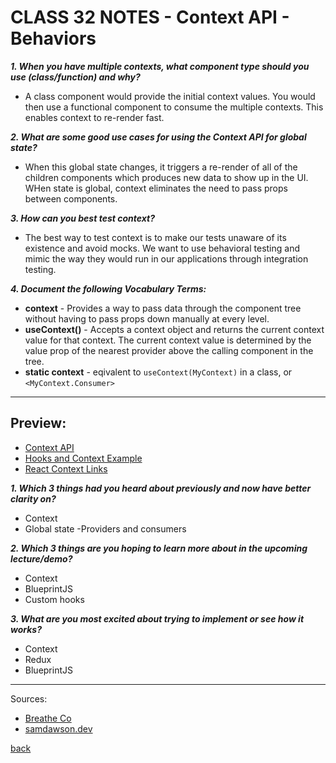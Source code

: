 # CLASS 32 NOTES - Context API - Behaviors

***1. When you have multiple contexts, what component type should you use (class/function) and why?***

- A class component would provide the initial context values. You would then use a functional component to consume the multiple contexts. This enables context to re-render fast.

***2. What are some good use cases for using the Context API for global state?***

- When this global state changes, it triggers a re-render of all of the children components which produces new data to show up in the UI. WHen state is global, context eliminates the need to pass props between components.

***3. How can you best test context?***

- The best way to test context is to make our tests unaware of its existence and avoid mocks. We want to use behavioral testing and mimic the way they would run in our applications through integration testing.

***4. Document the following Vocabulary Terms:***

- **context** - Provides a way to pass data through the component tree without having to pass props down manually at every level.
- **useContext()** - Accepts a context object and returns the current context value for that context. The current context value is determined by the value prop of the nearest provider above the calling component in the tree.
- **static context** - eqivalent to `useContext(MyContext)` in a class, or `<MyContext.Consumer>`

- - -

## Preview:

- [Context API](https://reactjs.org/docs/context.html)
- [Hooks and Context Example](https://medium.com/swlh/snackbars-in-react-an-exercise-in-hooks-and-context-299b43fd2a2b)
- [React Context Links](https://github.com/diegohaz/awesome-react-context)

***1. Which 3 things had you heard about previously and now have better clarity on?***

- Context
- Global state
-Providers and consumers

***2. Which 3 things are you hoping to learn more about in the upcoming lecture/demo?***

- Context
- BlueprintJS
- Custom hooks

***3. What are you most excited about trying to implement or see how it works?***

- Context
- Redux
- BlueprintJS

- - -

Sources:

- [Breathe Co](https://content.breatheco.de/en/lesson/context-api)
- [samdawson.dev](https://www.samdawson.dev/article/react-context-testing)

[back](../README.md)
